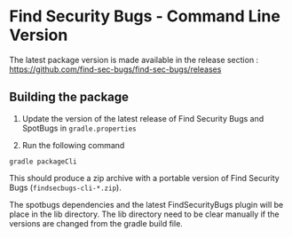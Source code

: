 # Find Security Bugs - Command Line Version

The latest package version is made available in the release section : https://github.com/find-sec-bugs/find-sec-bugs/releases

## Building the package

1. Update the version of the latest release of Find Security Bugs and SpotBugs in `gradle.properties`

2. Run the following command

```
gradle packageCli
```

This should produce a zip archive with a portable version of Find Security Bugs (`findsecbugs-cli-*.zip`).


The spotbugs dependencies and the latest FindSecurityBugs plugin will be place in the lib directory.
The lib directory need to be clear manually if the versions are changed from the gradle build file.
